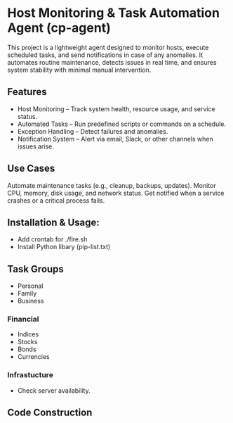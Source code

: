 # Host Monitoring & Task Automation Agent (cp-agent)
This project is a lightweight agent designed to monitor hosts, execute scheduled tasks, and send notifications in case of any anomalies. It automates routine maintenance, detects issues in real time, and ensures system stability with minimal manual intervention.

## Features
- Host Monitoring – Track system health, resource usage, and service status.
- Automated Tasks – Run predefined scripts or commands on a schedule.
- Exception Handling – Detect failures and anomalies.
- Notification System – Alert via email, Slack, or other channels when issues arise.

## Use Cases
Automate maintenance tasks (e.g., cleanup, backups, updates).
Monitor CPU, memory, disk usage, and network status.
Get notified when a service crashes or a critical process fails.

## Installation & Usage: 
- Add crontab for ./fire.sh
- Install Python libary (pip-list.txt)

## Task Groups
- Personal
- Family
- Business

### Financial
- Indices
- Stocks
- Bonds
- Currencies

### Infrastucture
- Check server availability.

## Code Construction

